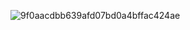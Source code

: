 ![9f0aacdbb639afd07bd0a4bffac424ae](https://github.com/user-attachments/assets/4f57a606-7640-4634-bf57-91480bd2355e)
